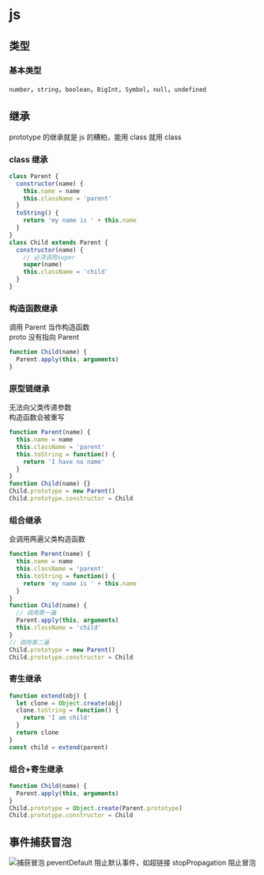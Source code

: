 # js

## 类型
### 基本类型
`number`，`string`，`boolean`，`BigInt`，`Symbol`，`null`，`undefined`

## 继承
prototype 的继承就是 js 的糟粕，能用 class 就用 class

### class 继承
```js
class Parent {
  constructor(name) {
    this.name = name
    this.className = 'parent'
  } 
  toString() {
    return 'my name is ' + this.name
  }
}
class Child extends Parent {
  constructor(name) {
    // 必须调用super
    super(name)
    this.className = 'child'
  }
}
```

### 构造函数继承
调用 Parent 当作构造函数  
proto 没有指向 Parent
```js
function Child(name) {
  Parent.apply(this, arguments)
}
```

### 原型链继承
无法向父类传递参数  
构造函数会被重写
```js
function Parent(name) {
  this.name = name
  this.className = 'parent'
  this.toString = function() {
    return 'I have no name'
  }
}
function Child(name) {}
Child.prototype = new Parent()
Child.prototype.constructor = Child
```

### 组合继承
会调用两遍父类构造函数
```js
function Parent(name) {
  this.name = name
  this.className = 'parent'
  this.toString = function() {
    return 'my name is ' + this.name
  }
}
function Child(name) {
  // 调用第一遍
  Parent.apply(this, arguments)
  this.className = 'child'
}
// 调用第二遍
Child.prototype = new Parent()
Child.prototype.constructor = Child
```

### 寄生继承
```js
function extend(obj) {
  let clone = Object.create(obj)
  clone.toString = function() {
    return 'I am child'
  }
  return clone
}
const child = extend(parent)
```

### 组合+寄生继承
```js
function Child(name) {
  Parent.apply(this, arguments)
}
Child.prototype = Object.create(Parent.prototype)
Child.prototype.constructor = Child
```

## 事件捕获冒泡
![捕获冒泡](https://s1.huangchengtuo.com/img/0416捕获冒泡.png)
peventDefault
阻止默认事件，如超链接
stopPropagation 
阻止冒泡
